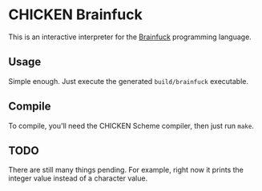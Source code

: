 # CHICKEN Brainfuck
This is an interactive interpreter for the 
[Brainfuck](https://es.wikipedia.org/wiki/Brainfuck) programming language.

## Usage
Simple enough. Just execute the generated `build/brainfuck` executable.

## Compile
To compile, you'll need the CHICKEN Scheme compiler, then just run `make`.

## TODO
There are still many things pending. For example, right now it prints the
integer value instead of a character value.
